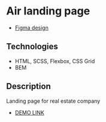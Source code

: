 # Air landing page
- [Figma design](https://www.figma.com/file/NZQAIydtHo5QkINyGLHNcq/BIKE-New-Version?node-id=0%3A1)

## Technologies
- HTML, SCSS, Flexbox, CSS Grid
- BEM

## Description
Landing page for real estate company

- [DEMO LINK](https://VolodymyrKirichenko.github.io/layout_my-bike/)
